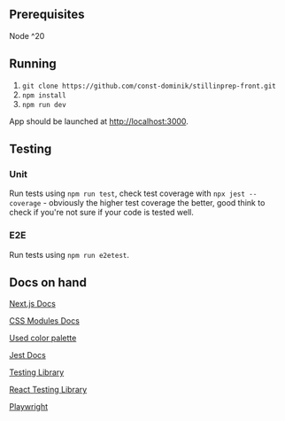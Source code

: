 ## Prerequisites
Node ^20

## Running

1. `git clone https://github.com/const-dominik/stillinprep-front.git`
2. `npm install`
3. `npm run dev`

App should be launched at [http://localhost:3000](http://localhost:3000).

## Testing

### Unit
Run tests using `npm run test`, check test coverage with `npx jest --coverage` - obviously the higher test coverage the better, good think to check if you're not sure if your code is tested well.

### E2E
Run tests using `npm run e2etest`.

## Docs on hand
[Next.js Docs](https://nextjs.org/docs)

[CSS Modules Docs](https://github.com/css-modules/css-modules)

[Used color palette](https://coolors.co/palette/f8f9fa-e9ecef-dee2e6-ced4da-adb5bd-6c757d-495057-343a40-212529)

[Jest Docs](https://jestjs.io/docs/)

[Testing Library](https://testing-library.com/docs/)

[React Testing Library](https://testing-library.com/docs/react-testing-library/intro)

[Playwright](https://playwright.dev/docs/intro)